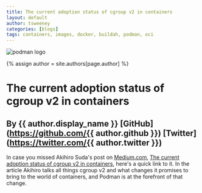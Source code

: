 ```yaml
---
title: The current adoption status of cgroup v2 in containers 
layout: default
author: tsweeney 
categories: [blogs]
tags: containers, images, docker, buildah, podman, oci
---
```

![podman logo](https://podman.io/images/podman.svg)

{% assign author = site.authors[page.author] %}

# The current adoption status of cgroup v2 in containers 
## By {{ author.display_name }} [GitHub](https://github.com/{{ author.github }}) [Twitter](https://twitter.com/{{ author.twitter }})

In case you missed Akihiro Suda's post on [Medium.com](https://medium.com/), [The current adoption status of cgroup v2 in containers](https://medium.com/nttlabs/cgroup-v2-596d035be4d7), here's a quick link to it.  In the article Akihiro talks all things cgroup v2 and what changes it promises to bring to the world of containers, and Podman is at the forefront of that change.
